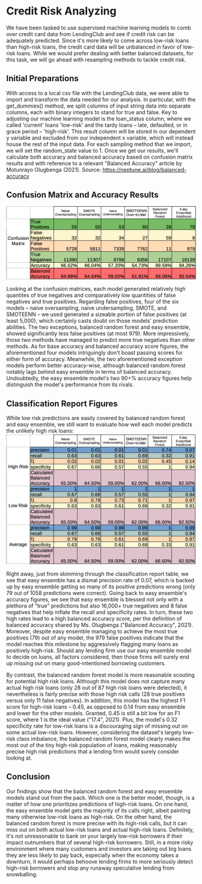 # Credit Risk Analyzing

We have been tasked to use supervised machine learning models to comb over credit card data from LendingClub and see if credit risk can be adequately predicted. Since it's more likely to come across low-risk loans than high-risk loans, the credit card data will be unbalanced in favor of low-risk loans. While we would prefer dealing with better balanced datasets, for this task, we will go ahead with resampling methods to tackle credit risk.

## Initial Preparations
With access to a local csv file with the LendingClub data, we were able to import and transform the data needed for our analysis. In particular, with the get_dummies() method, we split columns of input string data into separate columns, each with binary integers to stand for true and false. Key to adjusting our machine learning model is the loan_status column, where we called 'current' loans 'low-risk' and the tardy loans – late, defaulted, or in grace period – 'high-risk'. This result column will be stored in our dependent y variable and excluded from our independent x variable, which will instead house the rest of the input data. For each sampling method that we import, we will set the random_state value to 1. Once we get our results, we'll calculate both accuracy and balanced accuracy based on confusion matrix results and with reference to a relevant "Balanced Accuracy" article by Motunrayo Olugbenga (2021).
Source: https://neptune.ai/blog/balanced-accuracy

## Confusion Matrix and Accuracy Results
![Confusion Matrix](Images/Confusion_matrix.png "Confusion matrix")

Looking at the confusion matrices, each model generated relatively high quantites of true negatives and comparatively low quantities of false negatives and true positives. Regarding false positives, four of the six models – naive oversampling, naive undersampling, SMOTE, and SMOTEENN – we used generated a sizeable portion of false positives (at least 5,000), which certainly casts doubt on those models' prediction abilities. The two exceptions, balanced random forest and easy ensemble, showed significantly less false positives (at most 979). More impressively, those two methods have managed to predict more true negatives than other methods. As for base accuracy and balanced accuracy score figures, the aforementioned four models intriguingly don't boast passing scores for either form of accuracy. Meanwhile, the two aforementioned exception models perform better accuracy-wise, although balanced random forest notably lags behind easy ensemble in terms of balanced accuracy. Undoubtedly, the easy ensemble model's two 90+% accuracy figures help distinguish the model's performance from its rivals.

## Classification Report Figures
While low risk predictions are easily covered by balanced random forest and easy ensemble, we still want to evaluate how well each model predicts the unlikely high risk loans:
![Classification table](Images/Classifications.png "Classification table")

Right away, just from skimming through the classification report table, we see that easy ensemble has a dismal precision rate of 0.07, which is backed up by easy ensemble getting so many of its positive predictions wrong (only 79 out of 1058 predictions were correct). 
Going back to easy ensemble's accuracy figures, we see that easy ensemble is blessed not only with a plethora of "true" predictions but also 16,000+ true negatives and 8 false negatives that help inflate the recall and specificity rates. In turn, these two high rates lead to a high balanced accuracy score, per the definition of balanced accuracy shared by Ms. Olugbenga ("Balanced Accuracy", 2021). Moreover, despite easy ensemble managing to achieve the most true positives (79) out of any model, the 979 false positives indicate that the model reaches this milestone by aggressively flagging many loans as positively high-risk. Should any lending firm use our easy ensemble model to decide on loans, all factors considered, then those firms will surely end up missing out on many good-intentioned borrowing customers.

By contrast, the balanced random forest model is more reasonable scouting for potential high risk loans. Although this model does not capture many actual high risk loans (only 28 out of 87 high risk loans were detected), it nevertheless is fairly precise with those high risk calls (28 true positives versus only 11 false negatives). In addition, this model has the highest F1 score for high-risk loans – 0.45, as opposed to 0.14 from easy ensemble and lower for the other models. Granted, 0.45 is still a bit low for an F1 score, where 1 is the ideal value ("17.4", 2021). Plus, the model's 0.32 specificity rate for low-risk loans is a discouraging sign of missing out on some actual low-risk loans. However, considering the dataset's largely low-risk class imbalance, the balanced random forest model clearly makes the most out of the tiny high-risk population of loans, making reasonably precise high risk predictions that a lending firm would surely consider looking at.

## Conclusion
Our findings show that the balanced random forest and easy ensemble models stand out from the pack. Which one is the better model, though, is a matter of how one prioritizes predictions of high-risk loans. On one hand, the easy ensemble model gets the majority of its calls right, albeit painting many otherwise low-risk loans as high-risk. On the other hand, the balanced random forest is more precise with its high-risk calls, but it can miss out on both actual low-risk loans and actual high-risk loans. Definitely, it's not unreasonable to bank on your largely low-risk borrowers if their impact outnumbers that of several high-risk borrowers. Still, in a more risky environment where many customers and investors are taking out big loans they are less likely to pay back, especially when the economy takes a downturn, it would perhaps behoove lending firms to more seriously detect high-risk borrowers and stop any runaway speculative lending from snowballing.
